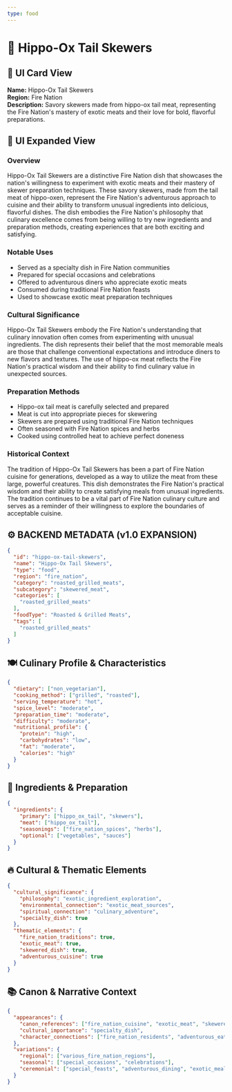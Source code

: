 ```yaml
---
type: food
---
```


# 🍖 Hippo-Ox Tail Skewers

## 🎴 UI Card View

**Name:** Hippo-Ox Tail Skewers  
**Region:** Fire Nation  
**Description:** Savory skewers made from hippo-ox tail meat, representing the Fire Nation's mastery of exotic meats and their love for bold, flavorful preparations.

## 📖 UI Expanded View

### Overview
Hippo-Ox Tail Skewers are a distinctive Fire Nation dish that showcases the nation's willingness to experiment with exotic meats and their mastery of skewer preparation techniques. These savory skewers, made from the tail meat of hippo-oxen, represent the Fire Nation's adventurous approach to cuisine and their ability to transform unusual ingredients into delicious, flavorful dishes. The dish embodies the Fire Nation's philosophy that culinary excellence comes from being willing to try new ingredients and preparation methods, creating experiences that are both exciting and satisfying.

### Notable Uses
- Served as a specialty dish in Fire Nation communities
- Prepared for special occasions and celebrations
- Offered to adventurous diners who appreciate exotic meats
- Consumed during traditional Fire Nation feasts
- Used to showcase exotic meat preparation techniques

### Cultural Significance
Hippo-Ox Tail Skewers embody the Fire Nation's understanding that culinary innovation often comes from experimenting with unusual ingredients. The dish represents their belief that the most memorable meals are those that challenge conventional expectations and introduce diners to new flavors and textures. The use of hippo-ox meat reflects the Fire Nation's practical wisdom and their ability to find culinary value in unexpected sources.

### Preparation Methods
- Hippo-ox tail meat is carefully selected and prepared
- Meat is cut into appropriate pieces for skewering
- Skewers are prepared using traditional Fire Nation techniques
- Often seasoned with Fire Nation spices and herbs
- Cooked using controlled heat to achieve perfect doneness

### Historical Context
The tradition of Hippo-Ox Tail Skewers has been a part of Fire Nation cuisine for generations, developed as a way to utilize the meat from these large, powerful creatures. This dish demonstrates the Fire Nation's practical wisdom and their ability to create satisfying meals from unusual ingredients. The tradition continues to be a vital part of Fire Nation culinary culture and serves as a reminder of their willingness to explore the boundaries of acceptable cuisine.

## ⚙️ BACKEND METADATA (v1.0 EXPANSION)

```json
{
  "id": "hippo-ox-tail-skewers",
  "name": "Hippo-Ox Tail Skewers",
  "type": "food",
  "region": "fire_nation",
  "category": "roasted_grilled_meats",
  "subcategory": "skewered_meat",
  "categories": [
    "roasted_grilled_meats"
  ],
  "foodType": "Roasted & Grilled Meats",
  "tags": [
    "roasted_grilled_meats"
  ]
}
```

## 🍽️ Culinary Profile & Characteristics

```json
{
  "dietary": ["non_vegetarian"],
  "cooking_method": ["grilled", "roasted"],
  "serving_temperature": "hot",
  "spice_level": "moderate",
  "preparation_time": "moderate",
  "difficulty": "moderate",
  "nutritional_profile": {
    "protein": "high",
    "carbohydrates": "low",
    "fat": "moderate",
    "calories": "high"
  }
}
```

## 🥘 Ingredients & Preparation

```json
{
  "ingredients": {
    "primary": ["hippo_ox_tail", "skewers"],
    "meat": ["hippo_ox_tail"],
    "seasonings": ["fire_nation_spices", "herbs"],
    "optional": ["vegetables", "sauces"]
  }
}
```

## 🔥 Cultural & Thematic Elements

```json
{
  "cultural_significance": {
    "philosophy": "exotic_ingredient_exploration",
    "environmental_connection": "exotic_meat_sources",
    "spiritual_connection": "culinary_adventure",
    "specialty_dish": true
  },
  "thematic_elements": {
    "fire_nation_traditions": true,
    "exotic_meat": true,
    "skewered_dish": true,
    "adventurous_cuisine": true
  }
}
```

## 📚 Canon & Narrative Context

```json
{
  "appearances": {
    "canon_references": ["fire_nation_cuisine", "exotic_meat", "skewered_dish"],
    "cultural_importance": "specialty_dish",
    "character_connections": ["fire_nation_residents", "adventurous_eaters"]
  },
  "variations": {
    "regional": ["various_fire_nation_regions"],
    "seasonal": ["special_occasions", "celebrations"],
    "ceremonial": ["special_feasts", "adventurous_dining", "exotic_meals"]
  }
}
```